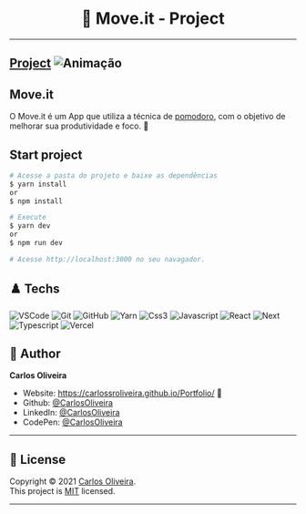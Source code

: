 <h1 align="center"> 🏴󠁧󠁢󠁥󠁮󠁧󠁿 Move.it - Project </h1>

---
[Project](https://move-it-sandy.vercel.app/)
![Animação](https://user-images.githubusercontent.com/63623377/118064659-cef87d80-b371-11eb-859c-99977d8a2caa.gif)
---

## Move.it

O Move.it é um App que utiliza a técnica de [pomodoro](https://pt.wikipedia.org/wiki/T%C3%A9cnica_pomodoro), com o objetivo de melhorar sua produtividade e foco. 🚀

## Start project

```bash
# Acesse a pasta do projeto e baixe as dependências
$ yarn install
or
$ npm install
```

```bash
# Execute
$ yarn dev
or
$ npm run dev
```

```bash
# Acesse http://localhost:3000 no seu navagador.
```

## ♟️ Techs

![VSCode](https://img.shields.io/badge/-VSCode-0085D1?style=flat-square&logo=visual-studio-code&logoColor=white)
![Git](https://img.shields.io/badge/-Git-F05032?style=flat-square&logo=git&logoColor=white)
![GitHub](https://img.shields.io/badge/-GitHub-212121?style=flat-square&logo=GitHub&logoColor=white)
![Yarn](https://img.shields.io/badge/-Yarn-2C8EBB?style=flat-square&logo=Yarn&logoColor=white)
![Css3](https://img.shields.io/badge/-Css3-146EB0?style=flat-square&logo=Css3&logoColor=white)
![Javascript](https://img.shields.io/badge/-Javascript-EFD81D?style=flat-square&logo=Javascript&logoColor=black)
![React](https://img.shields.io/badge/-React.js-45b8d8?style=flat-square&logo=react&logoColor=white)
![Next](https://img.shields.io/badge/-Next-212121?style=flat-square&logo=Next.js&logoColor=white)
![Typescript](https://img.shields.io/badge/-Typescript-2F74C0?style=flat-square&logo=TypeScript&logoColor=white)
![Vercel](https://img.shields.io/badge/-Vercel-000000?style=flat-square&logo=vercel&logoColor=white)

## 👤 Author

**Carlos Oliveira**

- Website: https://carlossroliveira.github.io/Portfolio/ 🖤
- Github: [@CarlosOliveira](https://github.com/carlossroliveira)
- LinkedIn: [@CarlosOliveira](https://www.linkedin.com/in/carlos-oliveira-ab93941a1/)
- CodePen: [@CarlosOliveira](https://codepen.io/carlosjs)

---

## 📝 License

Copyright © 2021 [Carlos Oliveira](https://github.com/carlossroliveira).<br />
This project is [MIT](https://opensource.org/licenses/MIT) licensed.

---

